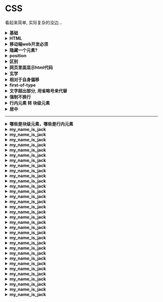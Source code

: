 # CSS
看起来简单, 实际复杂的没边...





<details>
<summary><b> 基础 </b></summary>

```  

移动端页面开发的两种方式
https://www.cnblogs.com/jasmine-95/p/7235186.html

web网页中必备的的一句代码 : <meta charset="UTF-8">

去掉所有浏览器的兼容性影响
* {
	margin: 0;
	padding: 0;
	text-decoration: none;
	list-style-type: none;
}


web中常用颜色 : 
#F5F5F5 浅灰色
skyblue 天蓝色
pink    粉红色
#FFF	白色
#e0e0e0 边框的颜色

红色 #D24D57  危险
绿色 #26A65B  安全
橙色 #EB7347  警告
黑色 #2C3E50  默认
橙红色 #FC9D99 温馨


在CSS中,如果css属性设置冲突的话,就在css样式后面加入 !important 即可,
这样该设置就会拥有最高优先级
比如 : color: black !important;

阻止缓存,链接后面加一个时间戳,这样每次请求的都是新链接,可以有效的阻止缓存
如下: +new Date().getTime()

CSS去掉小圆点 : list-style-type:none;
CSS去掉下划线 : text-decoration:none;
CSS下划线 : text-decoration:underline;  
CSS圆角 : border-radius:50px ;
CSS左上圆角:border-top-left-radius: 15px;


padding : 内边距
margin : 外边距

margin : 上 右 下 左
margin : 上下 左右

注意!!! : 
font-size:50px;  这个设置方法,在*{}中不适用

P标签和span标签的区别:
P 		块级元素	换行
span    行内元素	不换行

outline: none;		input 输入框 清除文本框获取焦点时,默认的边框阴影
border: none;  		清除样式,方便自己定义


如果是实现四周阴影,主要是第三个参数设置大一点,我这里设置成了60px
box-shadow: black 0px 0px 60px;

文字的阴影:
text-shadow: 1px 1px 8px


问:
---给li设置样式display:inline-block 后，ul 下的 li 元素之间有间距，怎么清除间距？ 
答案是:
在ul标签中设置font-size=0,在li中设置标签文字的大小；
因为空格也属于字符，把字符大小设为0，就没有空格了
给父级元素设置 font-size:0  在给li单独设置字体大小

把行内元素不可以设置宽高,加上 inline-block 即可;


鼠标放上去有一个小手:
cursor: pointer;


浏览器兼容(Chrome,Firefox,oprea):
background: -webkit-linear-gradient(top,red,green);
background: -moz-linear-gradient(top,skyblue,pink);
background: -o-linear-gradient(top,black,white);

在CSS中, .fixxx.active 和 .fixxx .active是不同的(注意!后者中间有个空格)

CSS中:
border: solid #000;  ==> border可以不加1px
.show_pages > a{}  ==> 代表.show_pages盒子下面(下一级)的a标签,不包括下面其他盒子的
.show_pages a{}    ==> 代表.show_pages盒子下面所有的a标签,包括其他盒子的

css缩写 : w100  == width: 100px;
		  h100  == height: 100px;	

一般 按钮的 基本样式设置 (div型 点击按钮)  常用 样式 三连
background-color: #D24D57;
color: #FFF;
width: 200px;
height: 50px;
font-size: 30px;
line-height: 50px;
text-align: center;
cursor: pointer;  /* 鼠标放上去有个小手 */


```
</details>
























































<details>
<summary><b> HTML </b></summary>

```  

<a href="链接的页面" target="_blank">新窗口打开</a><br />
<a href="链接的页面" target="_parent">原窗口打开</a>
<a href="JavaScript:void(0)">点击注册</a>
<form>
	<input type="email" placeholder="你的电子邮箱" />
	<button type="submit">TEST</button>
</form>

SEO搜索引擎优化三要素: title description  Keywords
<title>京东(JD.COM)-正品低价、品质保障、配送及时、轻松购物！</title>
<meta name="description" content="京东JD.COM-专业的综合网上购物商城，为您提供正品低价的购物选择、优质便捷的服务体验。商品来自全球数十万品牌商家，囊括家电、手机、电脑、服装、居家、母婴、美妆、个护、食品、生鲜等丰富品类，满足各种购物需求。" />
<meta name="Keywords" content="网上购物,网上商城,家电,手机,电脑,服装,居家,母婴,美妆,个护,食品,生鲜,京东" />


```
</details>

























<details>
<summary><b> 移动端web开发必须 </b></summary>

```  

head里面记得加上这个:
		<meta charset="UTF-8">
		<meta name="viewport" content="width=device-width, initial-scale=1.0">
		<meta http-equiv="X-UA-Compatible" content="ie=edge">
        表示支持移动端


我们在移动端开发时，在<head>标签中加入:
<meta name="viewport" content="width=device-width, initial-scale=1.0, maximum-scale=1.0, user-scalable=0">
这句话帮我们解决了很多问题，我们只要按照设备物理像素的大小来进行开发就行了。


```
</details>




















<details>
<summary><b> 隐藏一个元素? </b></summary>

```  

怎么隐藏一个元素?? 



第一种:  display: none
经典的display隐藏元素,这个是彻底的隐藏了元素，不占据空间，也就不影响布局，当然也无法响应事件
但是这个元素会从页面消失, 也没法去点击
    <h1 style="display: none; ">1111111111111</h1>
    <h1>2222222222222</h1>


    <hr>
    <hr>
    <hr>
    <hr>
    <hr>

第二种:  opacity:0;
    opacity是用来设置元素透明度的，但当设置成0的时候也就相当于隐藏元素了
    因此，元素依然存在原来的位置，占据空间也可响应事件
    占据空间，可以点击
    <h1 style="  opacity:0; ">1111111111111</h1>
    <h1>2222222222222</h1>


    <hr>
    <hr>
    <hr>
    <hr>
    <hr>

第三种: visibility:hidden;
    opacity 属性，被隐藏的元素依然会对我们的网页布局起作用。
    与 opacity 唯一不同的是它不会响应任何用户交互
        visible    元素正常显示
        hidden     隐藏元素，但是其他元素的布局不改变，相当于此元素变成透明。要注意若将其子元素设为 visibility: visible，则该子元素依然可见
    <h1 style="  visibility:hidden; ">1111111111111</h1>
    <h1>2222222222222</h1>

当然还有很多方式隐藏元素, 详细可以参考:
参考资料:   https://juejin.im/post/584b645a128fe10058a0d625


```
</details>





















<details>
<summary><b> position </b></summary>

```  

position: relative;   相对于自身进行定位,设置偏移量


居中: 
一个元素加上 position: relative 可以用  margin: 0 auto;
但是: position: absolute 就不可以用 margin: 0 auto;

当子元素相当于父元素position定位时,用left,right,top,bottom进行调整布局,
margin-left/right/top/bottom失效


参考资料 :  https://developer.mozilla.org/zh-CN/docs/Web/CSS/position

position: absolute :
	是根据网页的最顶端进行定位
	但是!!! 
	如果父元素加上了position: absolute(或者是relative),
	那么就根据父元素进行定位
	不为元素预留空间, 直接脱离文档流

position: relative:
	是根据自己本身进行定位
	但是不会脱离文档流,也就是说,原来的位置还在
	在不改变页面布局的前提下调整元素位置（因此会在此元素未添加定位时所在位置留下空白）

position: fixed
	是根据浏览器的窗口进行定位, 固定定位, 元素的位置在屏幕滚动时不会改变


```
</details>
























<details>
<summary><b> 区别 </b></summary>

```  

x[i].style.width = "100px";
x[i].style.height = "100px";
与
x[i].style.cssText = "width:100px;height:100px!important;"
两种方法上的差异是什么呢？重新渲染页面次数上的差异
前者2次，而后者1次
试想一下当属性增加到更多的时候，性能差异也就上去了

document.getElementById("kkk").style.cssText = " background-color:pink; width: 100px; height: 100px; ";


```
</details>
























<details>
<summary><b> 网页里面显示html代码 </b></summary>

```  

如果是需要 在网页里面显示html代码的话: pre和code都不管用
用 xmp才可以

<xmp style="font-size: 36px; font-weight: 800; " >
	<meta name="viewport" content="width=device-width, initial-scale=1.0">
	<meta http-equiv="X-UA-Compatible" content="ie=edge">
	表示支持移动端网页
</xmp>


```
</details>

























<details>
<summary><b> 玄学 </b></summary>

```  

li
            width: 33.33%;
            float: left;
            text-align: center;
这样子, 哪怕屏幕压缩的再小, li*3 也会保持在同一行, 不会转向第二行


子元素设置了position: absolute 无法设置 max-width:640px;
在body加上一个 position: relative;
表示子元素定位以body为基准
效果好一点



css使用padding-left导致input框变长:
查代码发现，取消了padding-left：20px；之后就正常了。
解决方式，
改成缩进即可，text-indent:20px;


```
</details>
























<details>
<summary><b> 相对于自身偏移 </b></summary>

```  

相对于自身偏移50%
 transform: translate(-50%);

```
</details>
























<details>
<summary><b> first-of-type </b></summary>

```  

first-of-type 意思是: 第一个li元素的左外边距设置为0
        #aaa #first_ul li:first-of-type{
            margin-left: 0;
		}


```
</details>
























<details>
<summary><b> 文字超出部分, 用省略号来代替 </b></summary>

```  

css 文字超出部分, 用省略号来代替...
        #test2{
            display: -webkit-box;
            -webkit-box-orient: vertical;
            -webkit-line-clamp: 6;      	/* 你想要文字有多少行号, 2行就填写2   */
            overflow: hidden;
            width: 250px;
            border: 1px solid red;
            font-size: 30px;
        }		
		<div id="test2">asdasd阿斯打扫打扫大三大sd阿斯顿啊sd阿斯顿阿斯顿as大sd阿斯顿as大sd阿斯顿as的阿斯顿阿斯顿as答案是的阿斯顿</div>

```
</details>
























<details>
<summary><b> 强制不换行 </b></summary>

```  

css 
	强制不换行:
		 white-space: nowrap;  /*强制不换行*/
		 
		 
          display: -webkit-box;
          -webkit-box-orient: vertical;
          -webkit-line-clamp: 2; /* 你想要文字有多少行号, 2行就填写2   */
          overflow: hidden;
		  
		  
注意:  firefox没有 -webkit-line-clamp: 2; 这个东西. 
	只能用下面这个方案了, 将就一下把, 毕竟天猫都是这么做的....
		  功能: 超出一行, 用省略号来代替(...)
			  font-size: 16px;
			  line-height: 18px;
			  color: #333;
			  height: 18px;
			  overflow: hidden;
			  text-overflow: ellipsis;
			  white-space: nowrap;		

换行:
	word-wrap:break-word;


  https://www.html.cn/archives/2422
  http://www.alloyteam.com/2016/05/css-word-for-word-breaker-do-you-really-understand/
  使pre的内容自动换行, 被包围在 pre 元素中的文本通常会保留空格和换行符。而文本也会呈现为等宽字体。
  <pre> 标签的一个常见应用就是用来表示计算机的源代码
    pre {
      white-space: pre-wrap;
      word-break:keep-all;
    }
  就能使<pre>的内容自动换行了
  而且, 单词也可以保持完整, 
  不会把一个单词从中间强行打断 , 而达到暴力换行
    pre {
      background-color: black;
      color: #ffa31a;
      font-family: "Lucida Console", Monaco, monospace;
      width: 100%;
      margin: auto;
      font-size: 45px;
      line-height: 88px;
      padding: 15px;
      white-space: pre-wrap;
      word-break:keep-all;
    }


```
</details>
























<details>
<summary><b>行内元素 转 块级元素 </b></summary>

```  

一个行内元素, 如果想设置宽高, 需要转换成块级元素, 
三种办法:
	display: block;
	float: **;
	position:**;

```
</details>
























<details>
<summary><b> 居中 </b></summary>

```  

text-align: center; 用来居中详解:

当父元素是块级元素(比如div之类), 
	1-1.子元素是内联元素(span之类)的时候:
		text-align: center 加在内联元素上面, 是不起作用的, 
		必须加在父元素上

	1-2.但是子元素是块级元素的时候:
		text-align:center 加在父元素上, 或者子元素上, 都是可以的

		
margin: 0 auto 只能用于块级元素, 也就是说要设置成: display: block; 

默认父元素是块级元素(div之类的):
	1-1.子元素是内联元素(span之类):
		加 margin: 0 auto 是不起作用的
		
	1-2.子元素是块级元素(div之类的):
		 margin: 0 auto; 也是不起作用的(除非设置宽和高)

上下居中 : line-height: 40px;
左右居中 : text-align: center;
	div里面如果是行级元素,用text-align: center使子元素左右居中
	div里面如果是块级元素, 在块级元素上面加入 margin: 0 auto 使自己相对父元素左右居中

li 标签是行内元素,可以用text-align: center;来居中;
而margin:0 auto;没有效果  (margin: 0 auto 只能用于块级元素)
 

```
</details>























---
<details>
<summary><b> 哪些是块级元素，哪些是行内元素 </b></summary>

```  

 HTML哪些是块级元素，哪些是行内元素

块级元素：块级大多为结构性标记
  <address>...</adderss>   
  <center>...</center>  地址文字
  <h1>...</h1>  标题一级
  <h2>...</h2>  标题二级
  <h3>...</h3>  标题三级
  <h4>...</h4>  标题四级
  <h5>...</h5>  标题五级
  <h6>...</h6>  标题六级
  <hr>  水平分割线
  <p>...</p>  段落
  <pre>...</pre>  预格式化
  <blockquote>...</blockquote>  段落缩进   前后5个字符
  <marquee>...</marquee>  滚动文本
  <ul>...</ul>  无序列表
  <ol>...</ol>  有序列表
  <dl>...</dl>  定义列表
  <table>...</table>  表格
  <form>...</form>  表单
  <div>...</div>


行内元素：行内大多为描述性标记
  <span>...</span>
  <a>...</a>  链接
  <br>  换行
  <b>...</b>  加粗
  <strong>...</strong>  加粗
  <img >  图片
  <sup>...</sup>  上标
  <sub>...</sub>  下标
  <i>...</i>  斜体
  <em>...</em>  斜体
  <del>...</del>  删除线
  <u>...</u>  下划线
  <input>...</input>  文本框
  <textarea>...</textarea>  多行文本
  <select>...</select>  下拉列表


·块级元素
  1.总是从新的一行开始
  2.高度、宽度都是可控的
  3.宽度没有设置时，默认为100%
  4.块级元素中可以包含块级元素和行内元素

·行内元素
  1.和其他元素都在一行
  2.高度、宽度以及内边距都是不可控的
  3.宽高就是内容的高度，不可以改变
  4.行内元素只能行内元素，不能包含块级元素


可变元素
	可变元素为根据上下文语境决定该元素为块元素或者内联元素
	applet - java applet
	button - 按钮
	del - 删除文本
	iframe - inline frame
	ins - 插入的文本
	map - 图片区块 (map)
	object - object 对象
	script - 客户端脚本


```
</details>



























<details>
<summary><b>my_name_is_jack</b></summary>

```  


```
</details>
























<details>
<summary><b>my_name_is_jack</b></summary>

```  


```
</details>
























<details>
<summary><b>my_name_is_jack</b></summary>

```  


```
</details>
























<details>
<summary><b>my_name_is_jack</b></summary>

```  


```
</details>
























<details>
<summary><b>my_name_is_jack</b></summary>

```  


```
</details>
























<details>
<summary><b>my_name_is_jack</b></summary>

```  


```
</details>
























<details>
<summary><b>my_name_is_jack</b></summary>

```  


```
</details>
























<details>
<summary><b>my_name_is_jack</b></summary>

```  


```
</details>
























<details>
<summary><b>my_name_is_jack</b></summary>

```  


```
</details>
























<details>
<summary><b>my_name_is_jack</b></summary>

```  


```
</details>
























<details>
<summary><b>my_name_is_jack</b></summary>

```  


```
</details>
























<details>
<summary><b>my_name_is_jack</b></summary>

```  


```
</details>
























<details>
<summary><b>my_name_is_jack</b></summary>

```  


```
</details>
























<details>
<summary><b>my_name_is_jack</b></summary>

```  


```
</details>
























<details>
<summary><b>my_name_is_jack</b></summary>

```  


```
</details>
























<details>
<summary><b>my_name_is_jack</b></summary>

```  


```
</details>
























<details>
<summary><b>my_name_is_jack</b></summary>

```  


```
</details>
























<details>
<summary><b>my_name_is_jack</b></summary>

```  


```
</details>
























<details>
<summary><b>my_name_is_jack</b></summary>

```  


```
</details>
























<details>
<summary><b>my_name_is_jack</b></summary>

```  


```
</details>
























<details>
<summary><b>my_name_is_jack</b></summary>

```  


```
</details>
























<details>
<summary><b>my_name_is_jack</b></summary>

```  


```
</details>
























<details>
<summary><b>my_name_is_jack</b></summary>

```  


```
</details>
























<details>
<summary><b>my_name_is_jack</b></summary>

```  


```
</details>
























<details>
<summary><b>my_name_is_jack</b></summary>

```  


```
</details>
























<details>
<summary><b>my_name_is_jack</b></summary>

```  


```
</details>
























<details>
<summary><b>my_name_is_jack</b></summary>

```  


```
</details>
























<details>
<summary><b>my_name_is_jack</b></summary>

```  


```
</details>
























<details>
<summary><b>my_name_is_jack</b></summary>

```  


```
</details>
























<details>
<summary><b>my_name_is_jack</b></summary>

```  


```
</details>
























<details>
<summary><b>my_name_is_jack</b></summary>

```  


```
</details>
























<details>
<summary><b>my_name_is_jack</b></summary>

```  


```
</details>
























<details>
<summary><b>my_name_is_jack</b></summary>

```  


```
</details>




